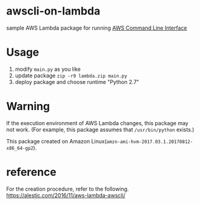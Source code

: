 # awscli-on-lambda
sample AWS Lambda package for running [AWS Command Line Interface](https://aws.amazon.com/cli/?nc1=f_ls)

# Usage

1. modify `main.py` as you like
1. update package `zip -r9 lambda.zip main.py`
1. deploy package and choose runtime "Python 2.7"

# Warning

If the execution environment of AWS Lambda changes, this package may not work.
(For example, this package assumes that `/usr/bin/python` exists.)

This package created on Amazon Linux(`amzn-ami-hvm-2017.03.1.20170812-x86_64-gp2`).

# reference

For the creation procedure, refer to the following.
https://alestic.com/2016/11/aws-lambda-awscli/
